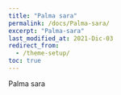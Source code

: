 ```yaml
---
title: "Palma sara"
permalink: /docs/Palma-sara/
excerpt: "Palma-sara"
last_modified_at: 2021-Dic-03
redirect_from:
  - /theme-setup/
toc: true
---
```



Palma sara
